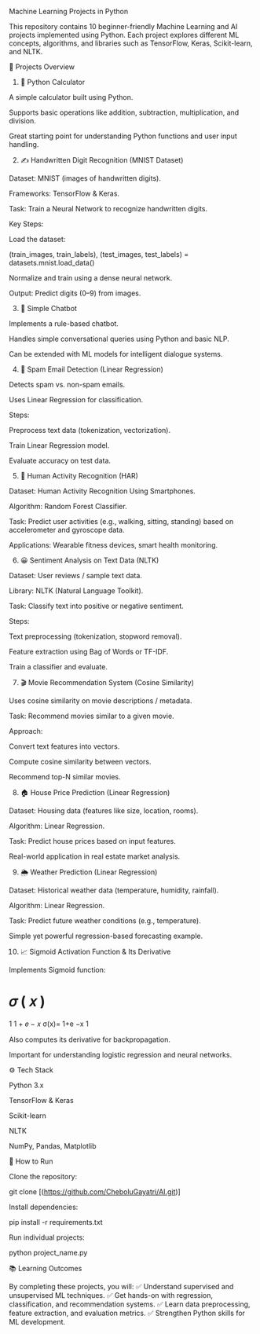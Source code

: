 Machine Learning Projects in Python

This repository contains 10 beginner-friendly Machine Learning and AI projects implemented using Python. Each project explores different ML concepts, algorithms, and libraries such as TensorFlow, Keras, Scikit-learn, and NLTK.

📌 Projects Overview
1. 🔢 Python Calculator

A simple calculator built using Python.

Supports basic operations like addition, subtraction, multiplication, and division.

Great starting point for understanding Python functions and user input handling.

2. ✍️ Handwritten Digit Recognition (MNIST Dataset)

Dataset: MNIST (images of handwritten digits).

Frameworks: TensorFlow & Keras.

Task: Train a Neural Network to recognize handwritten digits.

Key Steps:

Load the dataset:

(train_images, train_labels), (test_images, test_labels) = datasets.mnist.load_data()


Normalize and train using a dense neural network.

Output: Predict digits (0–9) from images.

3. 💬 Simple Chatbot

Implements a rule-based chatbot.

Handles simple conversational queries using Python and basic NLP.

Can be extended with ML models for intelligent dialogue systems.

4. 📧 Spam Email Detection (Linear Regression)

Detects spam vs. non-spam emails.

Uses Linear Regression for classification.

Steps:

Preprocess text data (tokenization, vectorization).

Train Linear Regression model.

Evaluate accuracy on test data.

5. 📱 Human Activity Recognition (HAR)

Dataset: Human Activity Recognition Using Smartphones.

Algorithm: Random Forest Classifier.

Task: Predict user activities (e.g., walking, sitting, standing) based on accelerometer and gyroscope data.

Applications: Wearable fitness devices, smart health monitoring.

6. 😀 Sentiment Analysis on Text Data (NLTK)

Dataset: User reviews / sample text data.

Library: NLTK (Natural Language Toolkit).

Task: Classify text into positive or negative sentiment.

Steps:

Text preprocessing (tokenization, stopword removal).

Feature extraction using Bag of Words or TF-IDF.

Train a classifier and evaluate.

7. 🎬 Movie Recommendation System (Cosine Similarity)

Uses cosine similarity on movie descriptions / metadata.

Task: Recommend movies similar to a given movie.

Approach:

Convert text features into vectors.

Compute cosine similarity between vectors.

Recommend top-N similar movies.

8. 🏠 House Price Prediction (Linear Regression)

Dataset: Housing data (features like size, location, rooms).

Algorithm: Linear Regression.

Task: Predict house prices based on input features.

Real-world application in real estate market analysis.

9. 🌦️ Weather Prediction (Linear Regression)

Dataset: Historical weather data (temperature, humidity, rainfall).

Algorithm: Linear Regression.

Task: Predict future weather conditions (e.g., temperature).

Simple yet powerful regression-based forecasting example.

10. 📈 Sigmoid Activation Function & Its Derivative

Implements Sigmoid function:

𝜎
(
𝑥
)
=
1
1
+
𝑒
−
𝑥
σ(x)=
1+e
−x
1
	​


Also computes its derivative for backpropagation.

Important for understanding logistic regression and neural networks.

⚙️ Tech Stack

Python 3.x

TensorFlow & Keras

Scikit-learn

NLTK

NumPy, Pandas, Matplotlib

🚀 How to Run

Clone the repository:

git clone [(https://github.com/CheboluGayatri/AI.git)]

Install dependencies:

pip install -r requirements.txt


Run individual projects:

python project_name.py

📚 Learning Outcomes

By completing these projects, you will:
✅ Understand supervised and unsupervised ML techniques.
✅ Get hands-on with regression, classification, and recommendation systems.
✅ Learn data preprocessing, feature extraction, and evaluation metrics.
✅ Strengthen Python skills for ML development.

